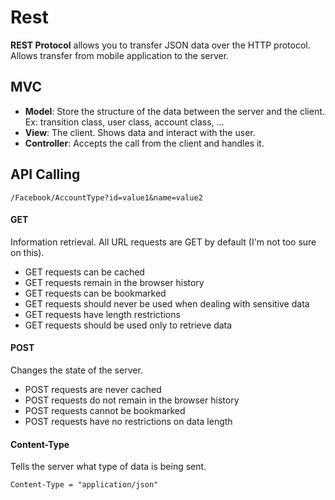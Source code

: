 # Rest

**REST Protocol** allows you to transfer JSON data over the HTTP protocol. Allows transfer from mobile application to the server.

## MVC
* **Model**: Store the structure of the data between the server and the client.
Ex: transition class, user class, account class, ...
* **View**: The client. Shows data and interact with the user.
* **Controller**: Accepts the call from the client and handles it.


## API Calling

`/Facebook/AccountType?id=value1&name=value2`

#### GET
Information retrieval. All URL requests are GET by default (I'm not too sure on this).

* GET requests can be cached
* GET requests remain in the browser history
* GET requests can be bookmarked
* GET requests should never be used when dealing with sensitive data
* GET requests have length restrictions
* GET requests should be used only to retrieve data

#### POST
Changes the state of the server.

* POST requests are never cached
* POST requests do not remain in the browser history
* POST requests cannot be bookmarked
* POST requests have no restrictions on data length

#### Content-Type
Tells the server what type of data is being sent.

`Content-Type = "application/json"`
